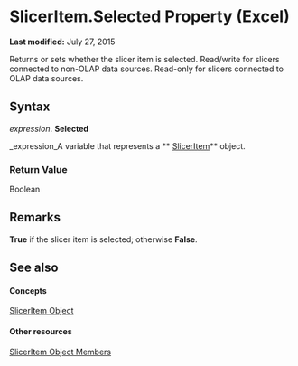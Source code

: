 
# SlicerItem.Selected Property (Excel)

 **Last modified:** July 27, 2015

Returns or sets whether the slicer item is selected. Read/write for slicers connected to non-OLAP data sources. Read-only for slicers connected to OLAP data sources.

## Syntax

 _expression_. **Selected**

 _expression_A variable that represents a  ** [SlicerItem](cb93cd82-fc3a-f6b7-ae64-db6312db649d.md)** object.


### Return Value

Boolean


## Remarks

 **True** if the slicer item is selected; otherwise **False**.


## See also


#### Concepts


 [SlicerItem Object](cb93cd82-fc3a-f6b7-ae64-db6312db649d.md)
#### Other resources


 [SlicerItem Object Members](d42e8409-41e9-f632-3b46-fc40160eb66f.md)
